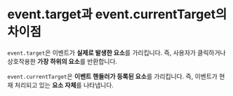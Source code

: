 # event.target과 event.currentTarget의 차이점

`event.target`은 이벤트가 **실제로 발생한 요소**를 가리킵니다. 즉, 사용자가 클릭하거나 상호작용한 **가장 하위의 요소**를 반환합니다.

`event.currentTarget`은 **이벤트 핸들러가 등록된 요소**를 가리킵니다. 즉, 이벤트가 현재 처리되고 있는 **요소 자체**를 나타냅니다.

